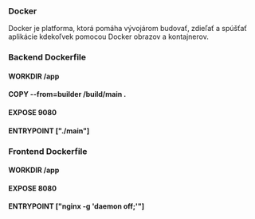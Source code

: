 ### Docker
Docker je platforma, ktorá pomáha vývojárom budovať, zdieľať a spúšťať aplikácie kdekoľvek pomocou Docker obrazov a kontajnerov.

### Backend Dockerfile

#### WORKDIR /app
#### COPY --from=builder /build/main .
#### EXPOSE 9080
#### ENTRYPOINT ["./main"]

### Frontend Dockerfile

#### WORKDIR /app
#### EXPOSE 8080
#### ENTRYPOINT ["nginx -g 'daemon off;'"]